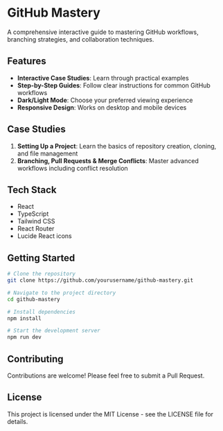 #  GitHub Mastery

A comprehensive interactive guide to mastering GitHub workflows, branching strategies, and collaboration techniques.

## Features

- **Interactive Case Studies**: Learn through practical examples
- **Step-by-Step Guides**: Follow clear instructions for common GitHub workflows
- **Dark/Light Mode**: Choose your preferred viewing experience
- **Responsive Design**: Works on desktop and mobile devices

## Case Studies

1. **Setting Up a Project**: Learn the basics of repository creation, cloning, and file management
2. **Branching, Pull Requests & Merge Conflicts**: Master advanced workflows including conflict resolution

## Tech Stack

- React
- TypeScript
- Tailwind CSS
- React Router
- Lucide React icons

## Getting Started

```bash
# Clone the repository
git clone https://github.com/yourusername/github-mastery.git

# Navigate to the project directory
cd github-mastery

# Install dependencies
npm install

# Start the development server
npm run dev
```

## Contributing

Contributions are welcome! Please feel free to submit a Pull Request.

## License

This project is licensed under the MIT License - see the LICENSE file for details.
 